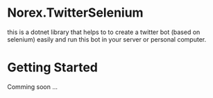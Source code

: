 # Norex.TwitterSelenium
this is a dotnet library that helps to to create a twitter bot (based on selenium) easily and run this bot in your server or personal computer.

# Getting Started
Comming soon ...
